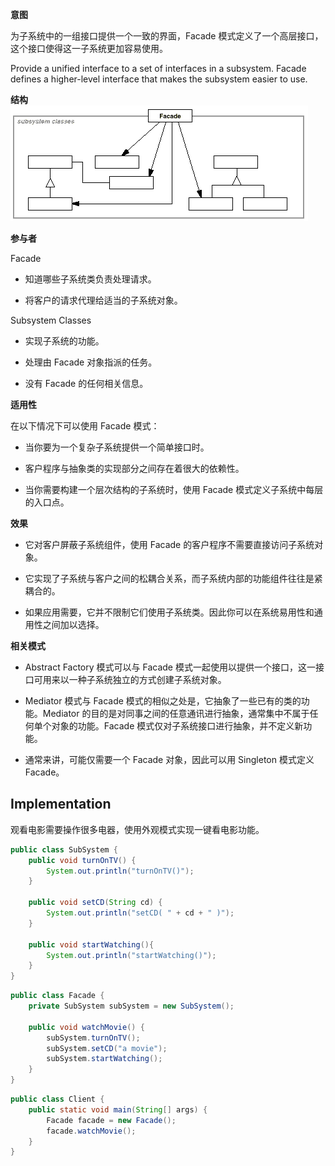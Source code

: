 **意图**

为子系统中的一组接口提供一个一致的界面，Facade
模式定义了一个高层接口，这个接口使得这一子系统更加容易使用。

Provide a unified interface to a set of interfaces in a subsystem. Facade
defines a higher-level interface that makes the subsystem easier to use.

**结构**
![000329435265.png](media/d95ed5b46b2cab7212804a212475ebef.png)

**参与者**

Facade

-   知道哪些子系统类负责处理请求。

-   将客户的请求代理给适当的子系统对象。

Subsystem Classes

-   实现子系统的功能。

-   处理由 Facade 对象指派的任务。

-   没有 Facade 的任何相关信息。

**适用性**

在以下情况下可以使用 Facade 模式：

-   当你要为一个复杂子系统提供一个简单接口时。

-   客户程序与抽象类的实现部分之间存在着很大的依赖性。

-   当你需要构建一个层次结构的子系统时，使用 Facade
    模式定义子系统中每层的入口点。

**效果**

-   它对客户屏蔽子系统组件，使用 Facade 的客户程序不需要直接访问子系统对象。

-   它实现了子系统与客户之间的松耦合关系，而子系统内部的功能组件往往是紧耦合的。

-   如果应用需要，它并不限制它们使用子系统类。因此你可以在系统易用性和通用性之间加以选择。

**相关模式**

-   Abstract Factory 模式可以与 Facade
    模式一起使用以提供一个接口，这一接口可用来以一种子系统独立的方式创建子系统对象。

-   Mediator 模式与 Facade
    模式的相似之处是，它抽象了一些已有的类的功能。Mediator
    的目的是对同事之间的任意通讯进行抽象，通常集中不属于任何单个对象的功能。Facade
    模式仅对子系统接口进行抽象，并不定义新功能。

-   通常来讲，可能仅需要一个 Facade 对象，因此可以用 Singleton 模式定义 Facade。


## Implementation

观看电影需要操作很多电器，使用外观模式实现一键看电影功能。

```java
public class SubSystem {
    public void turnOnTV() {
        System.out.println("turnOnTV()");
    }

    public void setCD(String cd) {
        System.out.println("setCD( " + cd + " )");
    }

    public void startWatching(){
        System.out.println("startWatching()");
    }
}
```

```java
public class Facade {
    private SubSystem subSystem = new SubSystem();

    public void watchMovie() {
        subSystem.turnOnTV();
        subSystem.setCD("a movie");
        subSystem.startWatching();
    }
}
```

```java
public class Client {
    public static void main(String[] args) {
        Facade facade = new Facade();
        facade.watchMovie();
    }
}
```